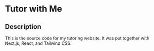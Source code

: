# Tutor with Me

## Description

This is the source code for my tutoring website. It was put together with Next.js, React, and Tailwind CSS.
